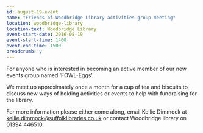 ```yaml
---
id: august-19-event
name: "Friends of Woodbridge Library activities group meeting"
location: woodbridge-library
location-text: Woodbridge Library
event-start-date: 2016-08-19
event-start-time: 1400
event-end-time: 1500
breadcrumb: y
---
```

For anyone who is interested in becoming an active member of our new events group named ‘FOWL-Eggs’.

We meet up approximately once a month for a cup of tea and biscuits to discuss new ways of holding activities or events to help with fundraising for the library.

For more information please either come along, email Kellie Dimmock at kellie.dimmock@suffolklibraries.co.uk or contact Woodbridge library on 01394 446510.

